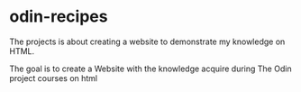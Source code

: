 # odin-recipes

The projects is about creating a website to demonstrate my knowledge on HTML.

The goal is to create a Website with the knowledge acquire during The Odin project courses on html